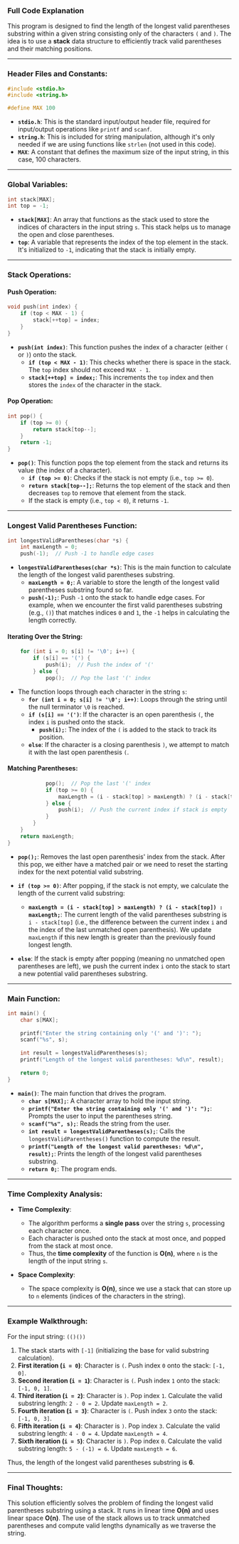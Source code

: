 ### Full Code Explanation

This program is designed to find the length of the longest valid parentheses substring within a given string consisting only of the characters `(` and `)`. The idea is to use a **stack** data structure to efficiently track valid parentheses and their matching positions.

---

### **Header Files and Constants**:

```c
#include <stdio.h>
#include <string.h>

#define MAX 100
```

- **`stdio.h`**: This is the standard input/output header file, required for input/output operations like `printf` and `scanf`.
- **`string.h`**: This is included for string manipulation, although it's only needed if we are using functions like `strlen` (not used in this code).
- **`MAX`**: A constant that defines the maximum size of the input string, in this case, 100 characters.

---

### **Global Variables**:

```c
int stack[MAX];
int top = -1;
```

- **`stack[MAX]`**: An array that functions as the stack used to store the indices of characters in the input string `s`. This stack helps us to manage the open and close parentheses.
- **`top`**: A variable that represents the index of the top element in the stack. It's initialized to `-1`, indicating that the stack is initially empty.

---

### **Stack Operations**:

#### **Push Operation**:

```c
void push(int index) {
    if (top < MAX - 1) {
        stack[++top] = index;
    }
}
```

- **`push(int index)`**: This function pushes the index of a character (either `(` or `)`) onto the stack.
  - **`if (top < MAX - 1)`**: This checks whether there is space in the stack. The `top` index should not exceed `MAX - 1`.
  - **`stack[++top] = index;`**: This increments the `top` index and then stores the `index` of the character in the stack.

#### **Pop Operation**:

```c
int pop() {
    if (top >= 0) {
        return stack[top--];
    }
    return -1;
}
```

- **`pop()`**: This function pops the top element from the stack and returns its value (the index of a character).
  - **`if (top >= 0)`**: Checks if the stack is not empty (i.e., `top >= 0`).
  - **`return stack[top--];`**: Returns the top element of the stack and then decreases `top` to remove that element from the stack.
  - If the stack is empty (i.e., `top < 0`), it returns `-1`.

---

### **Longest Valid Parentheses Function**:

```c
int longestValidParentheses(char *s) {
    int maxLength = 0;
    push(-1);  // Push -1 to handle edge cases
```

- **`longestValidParentheses(char *s)`**: This is the main function to calculate the length of the longest valid parentheses substring.
  - **`maxLength = 0;`**: A variable to store the length of the longest valid parentheses substring found so far.
  - **`push(-1);`**: Push `-1` onto the stack to handle edge cases. For example, when we encounter the first valid parentheses substring (e.g., `()`) that matches indices `0` and `1`, the `-1` helps in calculating the length correctly.

#### **Iterating Over the String**:

```c
    for (int i = 0; s[i] != '\0'; i++) {
        if (s[i] == '(') {
            push(i);  // Push the index of '('
        } else {
            pop();  // Pop the last '(' index
```

- The function loops through each character in the string `s`:
  - **`for (int i = 0; s[i] != '\0'; i++)`**: Loops through the string until the null terminator `\0` is reached.
  - **`if (s[i] == '(')`**: If the character is an open parenthesis `(`, the index `i` is pushed onto the stack.
    - **`push(i);`**: The index of the `(` is added to the stack to track its position.
  - **`else`**: If the character is a closing parenthesis `)`, we attempt to match it with the last open parenthesis `(`.

#### **Matching Parentheses**:

```c
            pop();  // Pop the last '(' index
            if (top >= 0) {
                maxLength = (i - stack[top] > maxLength) ? (i - stack[top]) : maxLength;
            } else {
                push(i);  // Push the current index if stack is empty
            }
        }
    }
    return maxLength;
}
```

- **`pop();`**: Removes the last open parenthesis' index from the stack. After this pop, we either have a matched pair or we need to reset the starting index for the next potential valid substring.
  
- **`if (top >= 0)`**: After popping, if the stack is not empty, we calculate the length of the current valid substring:
  - **`maxLength = (i - stack[top] > maxLength) ? (i - stack[top]) : maxLength;`**: The current length of the valid parentheses substring is `i - stack[top]` (i.e., the difference between the current index `i` and the index of the last unmatched open parenthesis). We update `maxLength` if this new length is greater than the previously found longest length.
  
- **`else`**: If the stack is empty after popping (meaning no unmatched open parentheses are left), we push the current index `i` onto the stack to start a new potential valid parentheses substring.

---

### **Main Function**:

```c
int main() {
    char s[MAX];
    
    printf("Enter the string containing only '(' and ')': ");
    scanf("%s", s);
    
    int result = longestValidParentheses(s);
    printf("Length of the longest valid parentheses: %d\n", result);
    
    return 0;
}
```

- **`main()`**: The main function that drives the program.
  - **`char s[MAX];`**: A character array to hold the input string.
  - **`printf("Enter the string containing only '(' and ')': ");`**: Prompts the user to input the parentheses string.
  - **`scanf("%s", s);`**: Reads the string from the user.
  - **`int result = longestValidParentheses(s);`**: Calls the `longestValidParentheses()` function to compute the result.
  - **`printf("Length of the longest valid parentheses: %d\n", result);`**: Prints the length of the longest valid parentheses substring.
  - **`return 0;`**: The program ends.

---

### **Time Complexity Analysis**:

- **Time Complexity**: 
  - The algorithm performs a **single pass** over the string `s`, processing each character once.
  - Each character is pushed onto the stack at most once, and popped from the stack at most once.
  - Thus, the **time complexity** of the function is **O(n)**, where `n` is the length of the input string `s`.

- **Space Complexity**:
  - The space complexity is **O(n)**, since we use a stack that can store up to `n` elements (indices of the characters in the string).
  
---

### **Example Walkthrough**:

For the input string: `(()())`

1. The stack starts with `[-1]` (initializing the base for valid substring calculation).
2. **First iteration (`i = 0`)**: Character is `(`. Push index `0` onto the stack: `[-1, 0]`.
3. **Second iteration (`i = 1`)**: Character is `(`. Push index `1` onto the stack: `[-1, 0, 1]`.
4. **Third iteration (`i = 2`)**: Character is `)`. Pop index `1`. Calculate the valid substring length: `2 - 0 = 2`. Update `maxLength = 2`.
5. **Fourth iteration (`i = 3`)**: Character is `(`. Push index `3` onto the stack: `[-1, 0, 3]`.
6. **Fifth iteration (`i = 4`)**: Character is `)`. Pop index `3`. Calculate the valid substring length: `4 - 0 = 4`. Update `maxLength = 4`.
7. **Sixth iteration (`i = 5`)**: Character is `)`. Pop index `0`. Calculate the valid substring length: `5 - (-1) = 6`. Update `maxLength = 6`.

Thus, the length of the longest valid parentheses substring is **6**.

---

### **Final Thoughts**:

This solution efficiently solves the problem of finding the longest valid parentheses substring using a stack. It runs in linear time **O(n)** and uses linear space **O(n)**. The use of the stack allows us to track unmatched parentheses and compute valid lengths dynamically as we traverse the string.